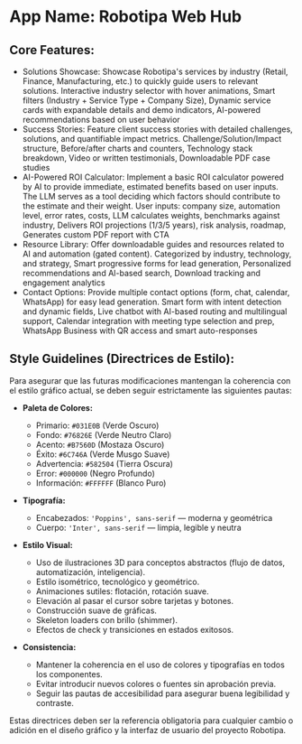 # **App Name**: Robotipa Web Hub

## Core Features:

- Solutions Showcase: Showcase Robotipa's services by industry (Retail, Finance, Manufacturing, etc.) to quickly guide users to relevant solutions. Interactive industry selector with hover animations, Smart filters (Industry + Service Type + Company Size), Dynamic service cards with expandable details and demo indicators, AI-powered recommendations based on user behavior
- Success Stories: Feature client success stories with detailed challenges, solutions, and quantifiable impact metrics. Challenge/Solution/Impact structure, Before/after charts and counters, Technology stack breakdown, Video or written testimonials, Downloadable PDF case studies
- AI-Powered ROI Calculator: Implement a basic ROI calculator powered by AI to provide immediate, estimated benefits based on user inputs. The LLM serves as a tool deciding which factors should contribute to the estimate and their weight. User inputs: company size, automation level, error rates, costs, LLM calculates weights, benchmarks against industry, Delivers ROI projections (1/3/5 years), risk analysis, roadmap, Generates custom PDF report with CTA
- Resource Library: Offer downloadable guides and resources related to AI and automation (gated content). Categorized by industry, technology, and strategy, Smart progressive forms for lead generation, Personalized recommendations and AI-based search, Download tracking and engagement analytics
- Contact Options: Provide multiple contact options (form, chat, calendar, WhatsApp) for easy lead generation. Smart form with intent detection and dynamic fields, Live chatbot with AI-based routing and multilingual support, Calendar integration with meeting type selection and prep, WhatsApp Business with QR access and smart auto-responses

## Style Guidelines (Directrices de Estilo):

Para asegurar que las futuras modificaciones mantengan la coherencia con el estilo gráfico actual, se deben seguir estrictamente las siguientes pautas:

- **Paleta de Colores:**
  - Primario: `#031E0B` (Verde Oscuro)
  - Fondo: `#76826E` (Verde Neutro Claro)
  - Acento: `#B7560D` (Mostaza Oscuro)
  - Éxito: `#6C746A` (Verde Musgo Suave)
  - Advertencia: `#582504` (Tierra Oscura)
  - Error: `#000000` (Negro Profundo)
  - Información: `#FFFFFF` (Blanco Puro)

- **Tipografía:**
  - Encabezados: `'Poppins', sans-serif` — moderna y geométrica
  - Cuerpo: `'Inter', sans-serif` — limpia, legible y neutra

- **Estilo Visual:**
  - Uso de ilustraciones 3D para conceptos abstractos (flujo de datos, automatización, inteligencia).
  - Estilo isométrico, tecnológico y geométrico.
  - Animaciones sutiles: flotación, rotación suave.
  - Elevación al pasar el cursor sobre tarjetas y botones.
  - Construcción suave de gráficas.
  - Skeleton loaders con brillo (shimmer).
  - Efectos de check y transiciones en estados exitosos.

- **Consistencia:**
  - Mantener la coherencia en el uso de colores y tipografías en todos los componentes.
  - Evitar introducir nuevos colores o fuentes sin aprobación previa.
  - Seguir las pautas de accesibilidad para asegurar buena legibilidad y contraste.

Estas directrices deben ser la referencia obligatoria para cualquier cambio o adición en el diseño gráfico y la interfaz de usuario del proyecto Robotipa.
